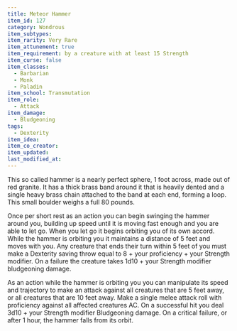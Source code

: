 ```yaml
---
title: Meteor Hammer
item_id: 127
category: Wondrous
item_subtypes:
item_rarity: Very Rare
item_attunement: true
item_requirement: by a creature with at least 15 Strength
item_curse: false
item_classes:
  - Barbarian
  - Monk
  - Paladin
item_school: Transmutation
item_role:
  - Attack
item_damage:
  - Bludgeoning
tags:
  - Dexterity
item_idea:
item_co_creator:
item_updated:
last_modified_at:
---
```


This so called hammer is a nearly perfect sphere, 1 foot across, made out of red granite. It has a thick brass band around it that is heavily dented and a single heavy brass chain attached to the band at each end, forming a loop. This small boulder weighs a full 80 pounds.

Once per short rest as an action you can begin swinging the hammer around you, building up speed until it is moving fast enough and you are able to let go. When you let go it begins orbiting you of its own accord.
While the hammer is orbiting you it maintains a distance of 5 feet and moves with you. Any creature that ends their turn within 5 feet of you must make a Dexterity saving throw equal to 8 + your proficiency + your Strength modifier. On a failure the creature takes 1d10 + your Strength modifier bludgeoning damage.

As an action while the hammer is orbiting you you can manipulate its speed and trajectory to make an attack against all creatures that are 5 feet away, or all creatures that are 10 feet away. Make a single melee attack roll with proficiency against all affected creatures AC. On a successful hit you deal 3d10 + your Strength modifier Bludgeoning damage.
On a critical failure, or after 1 hour, the hammer falls from its orbit.
